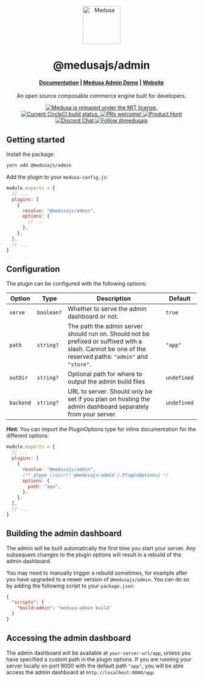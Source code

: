<p align="center">
  <a href="https://www.medusajs.com">
    <img alt="Medusa" src="https://user-images.githubusercontent.com/7554214/153162406-bf8fd16f-aa98-4604-b87b-e13ab4baf604.png" width="100" />
  </a>
</p>
<h1 align="center">
  @medusajs/admin
</h1>

<h4 align="center">
  <a href="https://docs.medusajs.com">Documentation</a> |
  <a href="https://demo.medusajs.com/">Medusa Admin Demo</a> |
  <a href="https://www.medusajs.com">Website</a>
</h4>

<p align="center">
An open source composable commerce engine built for developers.
</p>
<p align="center">
  <a href="https://github.com/medusajs/medusa/blob/master/LICENSE">
    <img src="https://img.shields.io/badge/license-MIT-blue.svg" alt="Medusa is released under the MIT license." />
  </a>
  <a href="https://circleci.com/gh/medusajs/medusa">
    <img src="https://circleci.com/gh/medusajs/medusa.svg?style=shield" alt="Current CircleCI build status." />
  </a>
  <a href="https://github.com/medusajs/medusa/blob/master/CONTRIBUTING.md">
    <img src="https://img.shields.io/badge/PRs-welcome-brightgreen.svg?style=flat" alt="PRs welcome!" />
  </a>
    <a href="https://www.producthunt.com/posts/medusa"><img src="https://img.shields.io/badge/Product%20Hunt-%231%20Product%20of%20the%20Day-%23DA552E" alt="Product Hunt"></a>
  <a href="https://discord.gg/xpCwq3Kfn8">
    <img src="https://img.shields.io/badge/chat-on%20discord-7289DA.svg" alt="Discord Chat" />
  </a>
  <a href="https://twitter.com/intent/follow?screen_name=medusajs">
    <img src="https://img.shields.io/twitter/follow/medusajs.svg?label=Follow%20@medusajs" alt="Follow @medusajs" />
  </a>
</p>

## Getting started

Install the package:

```bash
yarn add @medusajs/admin
```

Add the plugin to your `medusa-config.js`:

```js
module.exports = {
  // ...
  plugins: [
    {
      resolve: "@medusajs/admin",
      options: {
        // ...
      },
    },
  ],
  // ...
}
```

## Configuration

The plugin can be configured with the following options:

| Option    | Type       | Description                                                                                                                                             | Default     |
| --------- | ---------- | ------------------------------------------------------------------------------------------------------------------------------------------------------- | ----------- |
| `serve`   | `boolean?` | Whether to serve the admin dashboard or not.                                                                                                            | `true`      |
| `path`    | `string?`  | The path the admin server should run on. Should not be prefixed or suffixed with a slash. Cannot be one of the reserved paths: `"admin"` and `"store"`. | `"app"`     |
| `outDir`  | `string?`  | Optional path for where to output the admin build files                                                                                                 | `undefined` |
| `backend` | `string?`  | URL to server. Should only be set if you plan on hosting the admin dashboard separately from your server                                                | `undefined` |

**Hint**: You can import the PluginOptions type for inline documentation for the different options:

```js
module.exports = {
  // ...
  plugins: [
    {
      resolve: "@medusajs/admin",
      /** @type {import('@medusajs/admin').PluginOptions} */
      options: {
        path: "app",
      },
    },
  ],
  // ...
}
```

## Building the admin dashboard

The admin will be built automatically the first time you start your server. Any subsequent changes to the plugin options will result in a rebuild of the admin dashboard.

You may need to manually trigger a rebuild sometimes, for example after you have upgraded to a newer version of `@medusajs/admin`. You can do so by adding the following script to your `package.json`:

```json
{
  "scripts": {
    "build:admin": "medusa-admin build"
  }
}
```

## Accessing the admin dashboard

The admin dashboard will be available at `your-server-url/app`, unless you have specified a custom path in the plugin options. If you are running your server locally on port 9000 with the default path `"app"`, you will be able access the admin dashboard at `http://localhost:9000/app`.
